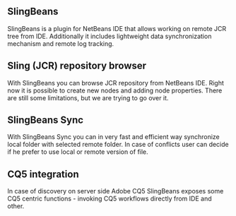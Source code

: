 SlingBeans
----------
SlingBeans is a plugin for NetBeans IDE that allows working on remote JCR tree from IDE. Additionally it includes lightweight data synchronization mechanism and remote log tracking.

Sling (JCR) repository browser
----------
With SlingBeans you can browse JCR repository from NetBeans IDE. Right now it is possible to create new nodes and adding node properties. There are still some limitations, but we are trying to go over it.

SlingBeans Sync
----------
With SlingBeans Sync you can in very fast and efficient way synchronize local folder with selected remote folder. In case of conflicts user can decide if he prefer to use local or remote version of file.

CQ5 integration
----------
In case of discovery on server side Adobe CQ5 SlingBeans exposes some CQ5 centric functions - invoking CQ5 workflows directly from IDE and other. 
